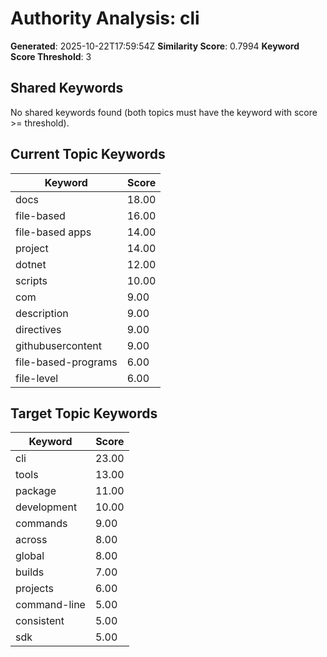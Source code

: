 # Authority Analysis: cli

**Generated**: 2025-10-22T17:59:54Z
**Similarity Score**: 0.7994
**Keyword Score Threshold**: 3

## Shared Keywords

No shared keywords found (both topics must have the keyword with score >= threshold).

## Current Topic Keywords

| Keyword | Score |
|---------|-------|
| docs | 18.00 |
| file-based | 16.00 |
| file-based apps | 14.00 |
| project | 14.00 |
| dotnet | 12.00 |
| scripts | 10.00 |
| com | 9.00 |
| description | 9.00 |
| directives | 9.00 |
| githubusercontent | 9.00 |
| file-based-programs | 6.00 |
| file-level | 6.00 |

## Target Topic Keywords

| Keyword | Score |
|---------|-------|
| cli | 23.00 |
| tools | 13.00 |
| package | 11.00 |
| development | 10.00 |
| commands | 9.00 |
| across | 8.00 |
| global | 8.00 |
| builds | 7.00 |
| projects | 6.00 |
| command-line | 5.00 |
| consistent | 5.00 |
| sdk | 5.00 |

